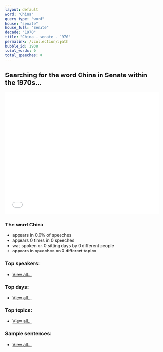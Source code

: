 ```yaml
---
layout: default
word: "China"
query_type: "word"
house: "senate"
house_full: "Senate"
decade: "1970"
title: "China - senate - 1970"
permalink: /:collection/:path
bubble_id: 1938
total_words: 0
total_speeches: 0
---
```



## Searching for the word **China** in Senate within the 1970s...

<iframe width="100%" height="400" frameborder="0" scrolling="no" src="//plot.ly/~wragge/1938.embed"></iframe>

### The word **China**

* appears in 0.0% of speeches
* appears 0 times in 0 speeches
* was spoken on 0 sitting days by 0 different people
* appears in speeches on 0 different topics

### Top speakers:

* [View all...](speakers/)


### Top days:

* [View all...](days/)


### Top topics:

* [View all...](topics/)


### Sample sentences:

* [View all...](contexts/)
